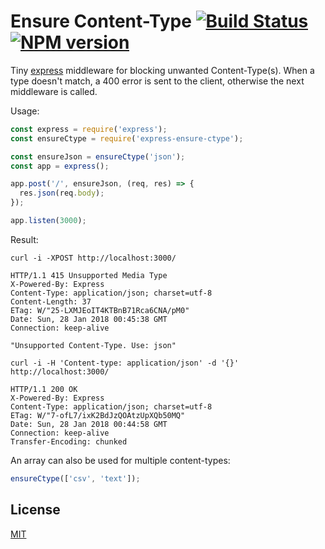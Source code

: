 # Ensure Content-Type [![Build Status](http://travis-ci.org/nemtsov/express-ensure-ctype.png)](http://travis-ci.org/nemtsov/express-ensure-ctype) [![NPM version](https://badge.fury.io/js/express-ensure-ctype.svg)](http://badge.fury.io/js/express-ensure-ctype)

Tiny [express](https://github.com/visionmedia/express) middleware for blocking 
unwanted Content-Type(s). When a type doesn't match, a 400 error is
sent to the client, otherwise the next middleware is called.

Usage:

```javascript
const express = require('express');
const ensureCtype = require('express-ensure-ctype');

const ensureJson = ensureCtype('json');
const app = express();

app.post('/', ensureJson, (req, res) => {
  res.json(req.body);
});

app.listen(3000);
```

Result:

```
curl -i -XPOST http://localhost:3000/

HTTP/1.1 415 Unsupported Media Type
X-Powered-By: Express
Content-Type: application/json; charset=utf-8
Content-Length: 37
ETag: W/"25-LXMJEoIT4KTBnB71Rca6CNA/pM0"
Date: Sun, 28 Jan 2018 00:45:38 GMT
Connection: keep-alive

"Unsupported Content-Type. Use: json"
```

```
curl -i -H 'Content-type: application/json' -d '{}' http://localhost:3000/

HTTP/1.1 200 OK
X-Powered-By: Express
Content-Type: application/json; charset=utf-8
ETag: W/"7-ofL7/ixK2BdJzQOAtzUpXQb50MQ"
Date: Sun, 28 Jan 2018 00:44:58 GMT
Connection: keep-alive
Transfer-Encoding: chunked
```

An array can also be used for multiple content-types:

```javascript
ensureCtype(['csv', 'text']);
```

License
-------

[MIT](/LICENSE)
